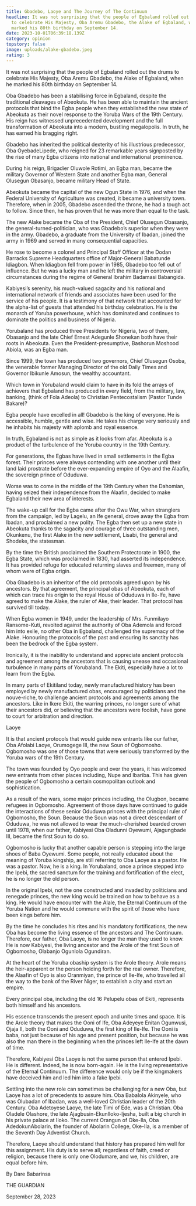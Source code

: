 ```yaml
---
title: Gbadebo, Laoye and The Journey of The Continuum
headline: It was not surprising that the people of Egbaland rolled out the drums
  to celebrate His Majesty, Oba Aremu Gbadebo, the Alake of Egbaland, when he
  marked his 80th birthday on September 14.
date: 2023-10-01T06:39:18.139Z
category: opinion
topstory: false
image: uploads/alake-gbadebo.jpeg
rating: 3
---
```

It was not surprising that the people of Egbaland rolled out the drums to celebrate His Majesty, Oba Aremu Gbadebo, the Alake of Egbaland, when he marked his 80th birthday on September 14.



Oba Gbadebo has been a stabilising force in Egbaland, despite the traditional cleavages of Abeokuta. He has been able to maintain the ancient protocols that bind the Egba people when they established the new state of Abeokuta as their novel response to the Yoruba Wars of the 19th Century. His reign has witnessed unprecedented development and the full transformation of Abeokuta into a modern, bustling megalopolis. In truth, he has earned his bragging right.



Gbadebo has inherited the political dexterity of his illustrious predecessor, Oba OyebadeLipede, who reigned for 23 remarkable years signposted by the rise of many Egba citizens into national and international prominence.



During his reign, Brigadier Oluwole Rotimi, an Egba man, became the military Governor of Western State and another Egba man, General Olusegun Obasanjo, became military Head of State.



Abeokuta became the capital of the new Ogun State in 1976, and when the Federal University of Agriculture was created, it became a university town. Therefore, when in 2005, Gbadebo ascended the throne, he had a tough act to follow. Since then, he has proven that he was more than equal to the task.



The new Alake became the Oba of the President, Chief Olusegun Obasanjo, the general-turned-politician, who was Gbadebo’s superior when they were in the army. Gbadebo, a graduate from the University of Ibadan, joined the army in 1969 and served in many consequential capacities.



He rose to become a colonel and Principal Staff Officer at the Dodan Barracks Supreme Headquarters office of Major-General Babatunde Idiagbon. When Idiagbon fell from power in 1985, Gbadebo too fell out of influence. But he was a lucky man and he left the military in controversial circumstances during the regime of General Ibrahim Badamasi Babangida.



Kabiyesi’s serenity, his much-valued sagacity and his national and international network of friends and associates have been used for the service of his people. It is a testimony of that network that accounted for the alpha-list of guests that attended his birthday celebration. He is the monarch of Yoruba powerhouse, which has dominated and continues to dominate the politics and business of Nigeria.



Yorubaland has produced three Presidents for Nigeria, two of them, Obasanjo and the late Chief Ernest Adegunle Shonekan both have their roots in Abeokuta. Even the President-presumptive, Bashorun Moshood Abiola, was an Egba man.



Since 1999, the town has produced two governors, Chief Olusegun Osoba, the venerable former Managing Director of the old Daily Times and Governor Ibikunle Amosun, the wealthy accountant.



Which town in Yorubaland would claim to have in its fold the arrays of achievers that Egbaland has produced in every field, from the military, law, banking, (think of Fola Adeola) to Christian Pentecostalism (Pastor Tunde Bakare)?



Egba people have excelled in all! Gbadebo is the king of everyone. He is accessible, humble, gentle and wise. He takes his charge very seriously and he inhabits his majesty with aplomb and royal essence.



In truth, Egbaland is not as simple as it looks from afar. Abeokuta is a product of the turbulence of the Yoruba country in the 19th Century.



For generations, the Egbas have lived in small settlements in the Egba forest. Their princes were always contending with one another until their land laid prostrate before the ever-expanding empire of Oyo and the Alaafin, the sovereign prince of Oduduwa.



Worse was to come in the middle of the 19th Century when the Dahomian, having seized their independence from the Alaafin, decided to make Egbaland their new area of interests.



The wake-up call for the Egba came after the Owu War, when stranglers from the campaign, led by Lagelu, an Ife general, drove away the Egba from Ibadan, and proclaimed a new polity. The Egba then set up a new state in Abeokuta thanks to the sagacity and courage of three outstanding men, Okunkenu, the first Alake in the new settlement, Lisabi, the general and Shodeke, the statesman.



By the time the British proclaimed the Southern Protectorate in 1900, the Egba State, which was proclaimed in 1830, had asserted its independence. It has provided refuge for educated returning slaves and freemen, many of whom were of Egba origin.



Oba Gbadebo is an inheritor of the old protocols agreed upon by his ancestors. By that agreement, the principal obas of Abeokuta, each of which can trace his origin to the royal House of Oduduwa in Ile-Ife, have agreed to make the Alake, the ruler of Ake, their leader. That protocol has survived till today.



When Egba women in 1949, under the leadership of Mrs. Funmilayo Ransome-Kuti, revolted against the authority of Oba Ademola and forced him into exile, no other Oba in Egbaland, challenged the supremacy of the Alake. Honouring the protocols of the past and ensuring its sanctity has been the bedrock of the Egba system.



Ironically, it is the inability to understand and appreciate ancient protocols and agreement among the ancestors that is causing unease and occasional turbulence in many parts of Yorubaland. The Ekiti, especially have a lot to learn from the Egba.



In many parts of Ekitiland today, newly manufactured history has been employed by newly manufactured obas, encouraged by politicians and the nouve-riche, to challenge ancient protocols and agreements among the ancestors. Like in Ikere Ekiti, the warring princes, no longer sure of what their ancestors did, or believing that the ancestors were foolish, have gone to court for arbitration and direction.



Laoye



It is that ancient protocols that would guide new entrants like our father, Oba Afolabi Laoye, Orumogege III, the new Soun of Ogbomosho. Ogbomosho was one of those towns that were seriously transformed by the Yoruba wars of the 19th Century.



The town was founded by Oyo people and over the years, it has welcomed new entrants from other places including, Nupe and Ibariba. This has given the people of Ogbomosho a certain cosmopolitan outlook and sophistication.



As a result of the wars, some major princes including, the Olugbon, became refugees in Ogbomosho. Agreement of those days have continued to guide the interactions of these senior Oduduwa princes with the principal ruler of Ogbomosho, the Soun. Because the Soun was not a direct descendant of Oduduwa, he was not allowed to wear the much-cherished bearded crown until 1978, when our father, Kabiyesi Oba Oladunni Oyewumi, Ajagungbade III, became the first Soun to do so.



Ogbomosho is lucky that another capable person is stepping into the large shoes of Baba Oyewumi. Some people, not really educated about the meaning of Yoruba kingship, are still referring to Oba Laoye as a pastor. He was a pastor. Now, he is a king. In Yorubaland, once a prince stepped into the Ipebi, the sacred sanctum for the training and fortification of the elect, he is no longer the old person.



In the original Ipebi, not the one constructed and invaded by politicians and renegade princes, the new king would be trained on how to behave as a king. He would have encounter with the Alale, the Eternal Continuum of the Yoruba Nation and he would commune with the spirit of those who have been kings before him. 



By the time he concludes his rites and his mandatory fortifications, the new Oba has become the living essence of the ancestors and The Continuum. Therefore, our father, Oba Laoye, is no longer the man they used to know. He is now Kabiyesi, the living ancestor and the Arole of the first Soun of Ogbomosho, Olabanjo Ogunlola Ogundiran.



At the heart of the Yoruba obaship system is the Arole theory. Arole means the heir-apparent or the person holding forth for the real owner. Therefore, the Alaafin of Oyo is also Oranmiyan, the prince of Ile-Ife, who travelled all the way to the bank of the River Niger, to establish a city and start an empire.



Every principal oba, including the old 16 Pelupelu obas of Ekiti, represents both himself and his ancestors.



His essence transcends the present epoch and unite times and space. It is the Arole theory that makes the Ooni of Ife, Oba Adeyeye Enitan Ogunwusi, Ojaja II, both the Ooni and Oduduwa, the first king of Ile-Ife. The Ooni is baba, not just because of his age and present position, but because he was also the man there in the beginning when the princes left Ile-Ife at the dawn of time.



Therefore, Kabiyesi Oba Laoye is not the same person that entered Ipebi. He is different. Indeed, he is now born-again. He is the living representative of the Eternal Continuum. The difference would only be if the kingmakers have deceived him and led him into a fake Ipebi.



Settling into the new role can sometimes be challenging for a new Oba, but Laoye has a lot of precedents to assure him. Oba Babalola Akinyele, who was Olubadan of Ibadan, was a well-loved Christian leader of the 20th Century. Oba Adetoyese Laoye, the late Timi of Ede, was a Christian. Oba Oladele Olashore, the late Ajagbusin-EkunIloko-Ijesha, built a big church in his private palace at Iloko. The current Orangun of Oke-Ila, Oba AdedokunAbolarin, the founder of Abolarin College, Oke-Ila, is a member of the Seventh Day Adventist Church.



Therefore, Laoye should understand that history has prepared him well for this assignment. His duty is to serve all; regardless of faith, creed or religion, because there is only one Olodumare, and we, his children, are equal before him.



By Dare Babarinsa

THE GUARDIAN 

September 28, 2023